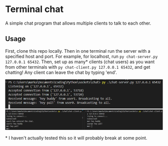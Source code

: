 # Terminal chat
A simple chat program that allows multiple clients to talk to each other.

## Usage
First, clone this repo locally. Then in one terminal run the server with a specified host and port. For example, for localhost, run `py chat-server.py 127.0.0.1 65432`. Then, set up as many* clients (chat users) as you want from other terminals with `py chat-client.py 127.0.0.1 65432`, and get chatting! Any client can leave the chat by typing 'end'.

![](imgs/server_running.png)
![](imgs/happy_chatters.png)


\* I haven't actually tested this so it will probably break at some point.